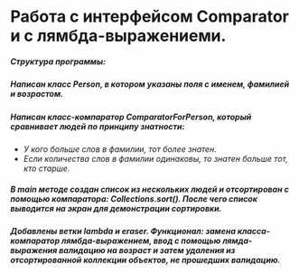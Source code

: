 # Работа с интерфейсом Comparator и с лямбда-выражениеми.

##### Структура программы: 
##### Написан класс Person, в котором указаны поля с именем, фамилией и возрастом.
##### Написан класс-компаратор ComparatorForPerson, который сравнивает людей по принципу знатности:
- *У кого больше слов в фамилии, тот более знатен.*
- *Если количества слов в фамилии одинаковы, то знатен больше тот, кто старше.*
##### В main методе создан список из нескольких людей и отсортирован с помощью компаратора: Collections.sort(). После чего список выводится на экран для демонстрации сортировки.
##### Добавлены ветки lambda и eraser. Функционал: замена класса-компаратор лямбда-выражением, ввод с помощью лямда-выражения валидацию на возраст и затем удаления из отсортированной коллекции объектов, не прошедших валидацию.
